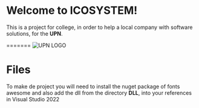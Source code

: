 # Welcome to ICOSYSTEM!

This is a project for college, in order to help a local company with software solutions, for the **UPN**.

=======
![UPN LOGO](https://i.postimg.cc/3JXMtmcW/images.png)

# Files

To make de project you will need to install the nuget package of fonts awesome and also add the dll from the directory **DLL**, into your references in Visual Studio 2022


